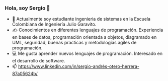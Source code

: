 ### Hola, soy Sergio 👋

<!--
**Sergi0tero/Sergi0tero** is a ✨ _special_ ✨ repository because its `README.md` (this file) appears on your GitHub profile.

Here are some ideas to get you started:

- 🔭 I’m currently working on ...
- 🌱 I’m currently learning ...
- 👯 I’m looking to collaborate on ...
- 🤔 I’m looking for help with ...
- 💬 Ask me about ...
- 📫 How to reach me: ...
- ⚡ Fun fact: ...
-->

- 📖 Actualmente soy estudiante ingenieria de sistemas en la Escuela Colombiana de Ingeniería Julio Garavito.
- ✍ Conocimientos en diferentes lenguajes de programación. Experiencia en bases de datos, programación orientada a objetos, diagramado en UML, seguridad, buenas practicas y metodologías agiles de programación.
- 💻 Me gusta aprender nuevos lenguajes de programación. Interesado en el desarrollo de software.
- 📫 https://www.linkedin.com/in/sergio-andrés-otero-herrera-87a05624b/
